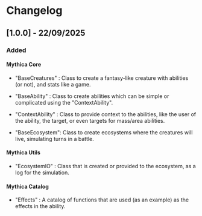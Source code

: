 # Changelog

## [1.0.0] - 22/09/2025

### Added

#### Mythica Core

- "BaseCreatures" : Class to create a fantasy-like creature with abilities (or not), and stats like a game.

- "BaseAbility" : Class to create abilities which can be simple or complicated using the "ContextAbility".

- "ContextAbility" : Class to provide context to the abilities, like the user of the ability, the target, or even targets for mass/area abilities.

- "BaseEcosystem": Class to create ecosystems where the creatures will live, simulating turns in a battle.

#### Mythica Utils

- "EcosystemIO" : Class that is created or provided to the ecosystem, as a log for the simulation.

#### Mythica Catalog

- "Effects" : A catalog of functions that are used (as an example) as the effects in the ability.